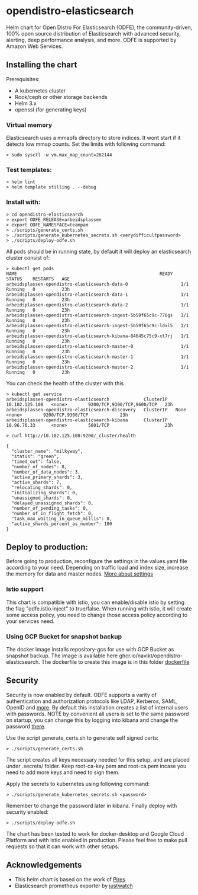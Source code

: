 # opendistro-elasticsearch
Helm chart for Open Distro For Elasticsearch (ODFE), the community-driven, 100% open source distribution of Elasticsearch with advanced security, alerting, deep performance analysis, and more. ODFE is supported by Amazon Web Services. 


## Installing the chart

Prerequisites:
* A kubernetes cluster
* Rook/ceph or other storage backends
* Helm 3.x
* openssl (for generating keys)

### Virtual memory
Elasticsearch uses a mmapfs directory to store indices. It wont start if it detects low mmap counts.
Set the limits with following command:
```
> sudo sysctl -w vm.max_map_count=262144
```

### Test templates:
```
> helm lint
> helm template stilling . --debug
```
### Install with:
```
> cd opendistro-elasticsearch
> export ODFE_RELEASE=arbeidsplassen
> export ODFE_NAMESPACE=teampam
> ./scripts/generate_certs.sh
> ./scripts/generate_kubernetes_secrets.sh <verydifficultpassword>
> ./scripts/deploy-odfe.sh
```

All pods should be in running state, by default it will deploy an elasticsearch cluster consist of:
```
> kubectl get pods
NAME                                                      READY   STATUS    RESTARTS   AGE
arbeidsplassen-opendistro-elasticsearch-data-0                    1/1     Running   0          23h
arbeidsplassen-opendistro-elasticsearch-data-1                    1/1     Running   0          23h
arbeidsplassen-opendistro-elasticsearch-data-2                    1/1     Running   0          23h
arbeidsplassen-opendistro-elasticsearch-ingest-5b59f65c9c-776gs   1/1     Running   0          23h
arbeidsplassen-opendistro-elasticsearch-ingest-5b59f65c9c-ldxl5   1/1     Running   0          23h
arbeidsplassen-opendistro-elasticsearch-kibana-84645c75c9-xt7rj   1/1     Running   0          23h
arbeidsplassen-opendistro-elasticsearch-master-0                  1/1     Running   0          23h
arbeidsplassen-opendistro-elasticsearch-master-1                  1/1     Running   0          23h
arbeidsplassen-opendistro-elasticsearch-master-2                  1/1     Running   0          23h
```

You can check the health of the cluster with this
```
> kubectl get service
arbeidsplassen-opendistro-elasticsearch             ClusterIP   10.102.125.108   <none>        9200/TCP,9300/TCP,9600/TCP   23h
arbeidsplassen-opendistro-elasticsearch-discovery   ClusterIP   None             <none>        9200/TCP,9300/TCP            23h
arbeidsplassen-opendistro-elasticsearch-kibana      ClusterIP   10.96.76.33      <none>        5601/TCP                     23h

> curl http://10.102.125.108:9200/_cluster/health

{
  "cluster_name": "milkyway",
  "status": "green",
  "timed_out": false,
  "number_of_nodes": 8,
  "number_of_data_nodes": 3,
  "active_primary_shards": 3,
  "active_shards": 7,
  "relocating_shards": 0,
  "initializing_shards": 0,
  "unassigned_shards": 0,
  "delayed_unassigned_shards": 0,
  "number_of_pending_tasks": 0,
  "number_of_in_flight_fetch": 0,
  "task_max_waiting_in_queue_millis": 0,
  "active_shards_percent_as_number": 100
}
```

## Deploy to production:
Before going to production, reconfigure the settings in the values.yaml file  according to your need.
Depending on traffic load and index size, increase the memory for data and master nodes.
[More about settings](https://www.elastic.co/guide/en/elasticsearch/guide/current/hardware.html#_memory)

### Istio support
This chart is compatible with istio, you can enable/disable istio by setting the flag "odfe.istio.inject" to true/false.
When running with istio, it will create some access policy, you need to change those access policy according to your services need.

### Using GCP Bucket for snapshot backup
The docker image installs repository-gcs for use with GCP Bucket as snapshot backup.
The image is available here ghcr.io/navikt/opendistro-elasticsearch. The dockerfile to create this image is in this folder [dockerfile](dockerfile/Dockerfile)

## Security
Security is now enabled by default. 
ODFE supports a varity of authentication and authorization protocols like LDAP, Kerberos, SAML, OpenID and [more](https://opendistro.github.io/for-elasticsearch-docs/docs/security-configuration/). By default this installation creates a list of internal users with passwords. NOTE by convenient all users is set to the same password on startup, you can change this by logging into kibana and change the password [there](https://aws.amazon.com/blogs/opensource/change-passwords-open-distro-for-elasticsearch/). 

Use the script generate_certs.sh to generate self signed certs:
```
> ./scripts/generate_certs.sh
```

The script creates all keys necessary needed for this setup, and are placed under .secrets/ folder. Keep root-ca-key.pem and root-ca.pem incase you need to add more keys and need to sign them.

Apply the secrets to kubernetes using following command:

```
> ./scripts/generate_kubernetes_secrets.sh <password>
```
Remember to change the password later in kibana. Finally deploy with security enabled:

```
> ./scripts/deploy-odfe.sh
```

The chart has been tested to work for docker-desktop and Google Cloud Platform and with Istio enabled in production.
Please feel free to make pull requests so that it can work with other setups.

## Acknowledgements
* This helm chart is based on the work of [Pires](https://github.com/pires/kubernetes-elasticsearch-cluster)
* Elasticsearch prometheus exporter by [justwatch](https://github.com/justwatchcom/elasticsearch_exporter) 
